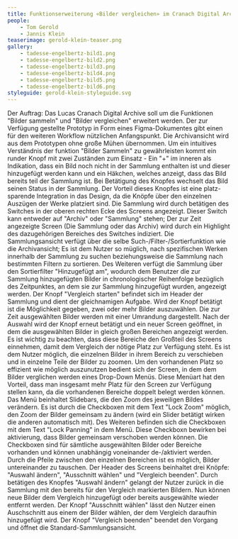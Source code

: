 ```yaml
---
title: Funktionserweiterung «Bilder vergleichen» im Cranach Digital Archive
people:
    - Tom Gerold
    - Jannis Klein
teaserimage: gerold-klein-teaser.png
gallery:
    - tadesse-engelbertz-bild1.png
    - tadesse-engelbertz-bild2.png
    - tadesse-engelbertz-bild3.png
    - tadesse-engelbertz-bild4.png
    - tadesse-engelbertz-bild5.png
    - tadesse-engelbertz-bild6.png
styleguide: gerold-klein-styleguide.svg
---
```



Der Auftrag: Das Lucas Cranach Digital Archive soll um die Funktionen "Bilder sammeln" und "Bilder vergleichen" erweitert werden. Der zur Verfügung gestellte Prototyp in Form eines Figma-Dokumentes gibt einen für den weiteren Workflow nützlichen Anfangspunkt. Die Archivansicht wird aus dem Prototypen ohne große Mühen übernommen. 
Um ein intuitives Verständnis der funktion "Bilder Sammeln" zu gewährleisten kommt ein runder Knopf mit zwei Zuständen zum Einsatz - Ein "+" im inneren als Indikation, dass ein Bild noch nicht in der Sammlung enthalten ist und dieser hinzugefügt werden kann und ein Häkchen, welches anzeigt, dass das Bild bereits teil der Sammlung ist. Bei Betätigung des Knopfes wechselt das Bild seinen Status in der Sammlung. Der Vorteil dieses Knopfes ist eine platz-sparende Integration in das Design, da die Knöpfe über den einzelnen Auszügen der Werke platziert sind. Die Sammlung wird durch betätigen des Switches in der oberen rechten Ecke des Screens angezeigt. Dieser Switch kann entweder auf "Archiv" oder "Sammlung" stehen; Der zur Zeit angezeigte Screen (Die Sammlung oder das Archiv) wird durch ein Highlight des dazugehörigen Bereiches des Switches indiziert.
Die Sammlungsansicht verfügt über die selbe Such-/Filter-/Sortierfunktion wie die Archivansicht; Es ist dem Nutzer so müglich, nach spezifischen Werken innerhalb der Sammlung zu suchen beziehungsweise die Sammlung nach bestimmten Filtern zu sortieren. Des Weiteren verfügt die Sammlung über den Sortierfilter "Hinzugefügt am", wodurch dem Benutzer die zur Sammlung hinzugefügten Bilder in chronologischer Reihenfolge bezüglich des Zeitpunktes, an dem sie zur Sammlung hinzugefügt wurden, angezeigt werden. 
Der Knopf "Vergleich starten" befindet sich im Header der Sammlung und dient der gleichnamigen Aufgabe. Wird der Knopf betätigt ist die Möglichkeit gegeben, zwei oder mehr Bilder auszuwählen. Die zur Zeit ausgewählten Bilder werden mit einer Umrandung dargestellt. Nach der Auswahl wird der Knopf erneut betätigt und ein neuer Screen geöffnet, in dem die ausgewählten Bilder in gleich großen Bereichen angezeigt werden. Es ist wichtig zu beachten, dass diese Bereiche den Großteil des Screens einnehmen, damit dem Vergleich der nötige Platz zur Verfügung steht. Es ist dem Nutzer möglich, die einzelnen Bilder in ihrem Bereich zu verschieben und in einzelne Teile der Bilder zu zoomen. Um den vorhandenen Platz so effizient wie möglich auszunutzen bedient sich der Screen, in dem dem Bilder verglichen werden eines Drop-Down Menüs. Diese Menüart hat den Vorteil, dass man insgesamt mehr Platz für den Screen zur Verfügung stellen kann, da die vorhandenen Bereiche doppelt belegt werden können. 
Das Menü beinhaltet Slidebars, die den Zoom des jeweiligen Bildes verändern. Es ist durch die Checkboxen mit dem Text "Lock Zoom" möglich, den Zoom der Bilder gemeinsam zu ändern (wird ein Slider betätigt wirken die anderen automatisch mit). Des Weiteren befinden sich die Checkboxen mit dem Text "Lock Panning" in dem Menü. Diese Checkboxn bewirken bei aktivierung, dass Bilder gemeinsam verschoben werden können. Die Checkboxen sind für sämtliche ausgewählten Bilder oder Bereiche vorhanden und können unabhängig voneinander de-/aktiviert werden. Durch die Pfeile zwischen den einzelnen Bereichen ist es möglich, Bilder untereinander zu tauschen.
Der Header des Screens beinhaltet drei Knöpfe: "Auswahl ändern", "Ausschnitt wählen" und "Vergleich beenden". Durch betätigen des Knopfes "Auswahl ändern" gelangt der Nutzer zurück in die Sammlung mit den bereits für den Vergleich markierten Bildern. Nun können neue Bilder dem Vergleich hinzugefügt oder bereits ausgewählte wieder entfernt werden. Der Knopf "Ausschnitt wählen" lässt den Nutzer einen Auschschnitt aus einem der Bilder wählen, der dem Vergleich daraufhin hinzugefügt wird. Der Knopf "Vergleich beenden" beendet den Vorgang und öffnet die Standard-Sammlungsansicht.
